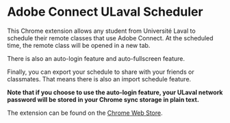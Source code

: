 # Adobe Connect ULaval Scheduler
This Chrome extension allows any student from Université Laval to schedule their remote classes that use Adobe Connect. At the scheduled time, the remote class will be opened in a new tab.

There is also an auto-login feature and auto-fullscreen feature.

Finally, you can export your schedule to share with your friends or classmates. That means there is also an import schedule feature.

**Note that if you choose to use the auto-login feature, your ULaval network password will be stored in your Chrome sync storage in plain text.**

The extension can be found on the [Chrome Web Store](https://chrome.google.com/webstore/detail/ahaafiokmkdhacbhcclbjplaekmbfnpi).